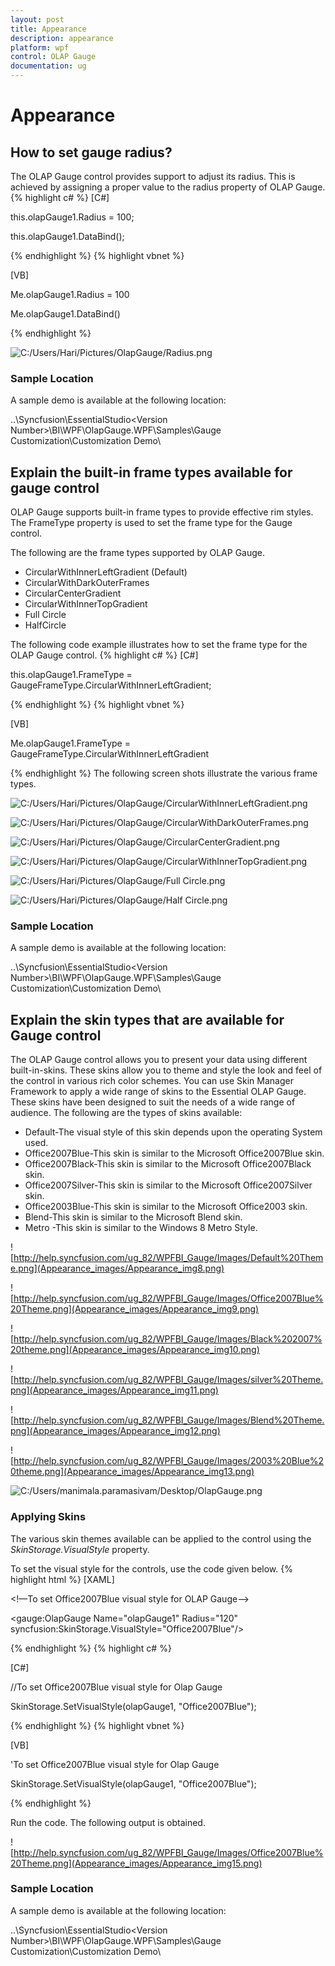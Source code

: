 ```yaml
---
layout: post
title: Appearance
description: appearance
platform: wpf
control: OLAP Gauge
documentation: ug
---
```


# Appearance

## How to set gauge radius?

The OLAP Gauge control provides support to adjust its radius. This is achieved by assigning a proper value to the radius property of OLAP Gauge.
{% highlight c# %}
[C#]



this.olapGauge1.Radius = 100;

this.olapGauge1.DataBind();

{% endhighlight %}
{% highlight vbnet %}

[VB]



Me.olapGauge1.Radius = 100

Me.olapGauge1.DataBind()

{% endhighlight %}

![C:/Users/Hari/Pictures/OlapGauge/Radius.png](Appearance_images/Appearance_img1.png)



### Sample Location

A sample demo is available at the following location:

..\Syncfusion\EssentialStudio\<Version Number>\BI\WPF\OlapGauge.WPF\Samples\Gauge Customization\Customization Demo\

## Explain the built-in frame types available for gauge control

OLAP Gauge supports built-in frame types to provide effective rim styles. The FrameType property is used to set the frame type for the Gauge control.

The following are the frame types supported by OLAP Gauge. 

* CircularWithInnerLeftGradient (Default)
* CircularWithDarkOuterFrames
* CircularCenterGradient
* CircularWithInnerTopGradient
* Full Circle 
* HalfCircle 



The following code example illustrates how to set the frame type for the OLAP Gauge control.
{% highlight c# %}
[C#]



this.olapGauge1.FrameType = GaugeFrameType.CircularWithInnerLeftGradient;

{% endhighlight %}
{% highlight vbnet %}

[VB]



Me.olapGauge1.FrameType = GaugeFrameType.CircularWithInnerLeftGradient


{% endhighlight  %}
The following screen shots illustrate the various frame types.

![C:/Users/Hari/Pictures/OlapGauge/CircularWithInnerLeftGradient.png](Appearance_images/Appearance_img2.png)



![C:/Users/Hari/Pictures/OlapGauge/CircularWithDarkOuterFrames.png](Appearance_images/Appearance_img3.png)





![C:/Users/Hari/Pictures/OlapGauge/CircularCenterGradient.png](Appearance_images/Appearance_img4.png)



![C:/Users/Hari/Pictures/OlapGauge/CircularWithInnerTopGradient.png](Appearance_images/Appearance_img5.png)



![C:/Users/Hari/Pictures/OlapGauge/Full Circle.png](Appearance_images/Appearance_img6.png)





![C:/Users/Hari/Pictures/OlapGauge/Half Circle.png](Appearance_images/Appearance_img7.png)



### Sample Location

A sample demo is available at the following location:

..\Syncfusion\EssentialStudio\<Version Number>\BI\WPF\OlapGauge.WPF\Samples\Gauge Customization\Customization Demo\

## Explain the skin types that are available for Gauge control

The OLAP Gauge control allows you to present your data using different built-in-skins. These skins allow you to theme and style the look and feel of the control in various rich color schemes. You can use Skin Manager Framework to apply a wide range of skins to the Essential OLAP Gauge. These skins have been designed to suit the needs of a wide range of audience. The following are the types of skins available:

* Default-The visual style of this skin depends upon the operating System used. 
* Office2007Blue-This skin is similar to the Microsoft Office2007Blue skin. 
* Office2007Black-This skin is similar to the Microsoft Office2007Black skin. 
* Office2007Silver-This skin is similar to the Microsoft Office2007Silver skin. 
* Office2003Blue-This skin is similar to the Microsoft Office2003 skin. 
* Blend-This skin is similar to the Microsoft Blend skin. 
* Metro -This skin is similar to the Windows 8 Metro Style.



![http://help.syncfusion.com/ug_82/WPFBI_Gauge/Images/Default%20Theme.png](Appearance_images/Appearance_img8.png)



![http://help.syncfusion.com/ug_82/WPFBI_Gauge/Images/Office2007Blue%20Theme.png](Appearance_images/Appearance_img9.png)



![http://help.syncfusion.com/ug_82/WPFBI_Gauge/Images/Black%202007%20theme.png](Appearance_images/Appearance_img10.png)



![http://help.syncfusion.com/ug_82/WPFBI_Gauge/Images/silver%20Theme.png](Appearance_images/Appearance_img11.png)



![http://help.syncfusion.com/ug_82/WPFBI_Gauge/Images/Blend%20Theme.png](Appearance_images/Appearance_img12.png)



![http://help.syncfusion.com/ug_82/WPFBI_Gauge/Images/2003%20Blue%20theme.png](Appearance_images/Appearance_img13.png)



![C:/Users/manimala.paramasivam/Desktop/OlapGauge.png](Appearance_images/Appearance_img14.png)



### Applying Skins

The various skin themes available can be applied to the control using the _SkinStorage.VisualStyle_ property. 

To set the visual style for the controls, use the code given below.
{% highlight html %}
[XAML]



<!—To set Office2007Blue visual style for OLAP Gauge-->

<gauge:OlapGauge Name="olapGauge1" Radius="120" syncfusion:SkinStorage.VisualStyle="Office2007Blue"/>

{% endhighlight %}
{% highlight c# %}

[C#]



//To set Office2007Blue visual style for Olap Gauge

SkinStorage.SetVisualStyle(olapGauge1, "Office2007Blue");

{% endhighlight %}
{% highlight vbnet %}

[VB]



'To set Office2007Blue visual style for Olap Gauge

SkinStorage.SetVisualStyle(olapGauge1, "Office2007Blue");

{% endhighlight %}

Run the code. The following output is obtained.

![http://help.syncfusion.com/ug_82/WPFBI_Gauge/Images/Office2007Blue%20Theme.png](Appearance_images/Appearance_img15.png)



### Sample Location

A sample demo is available at the following location:

..\Syncfusion\EssentialStudio\<Version Number>\BI\WPF\OlapGauge.WPF\Samples\Gauge Customization\Customization Demo\

